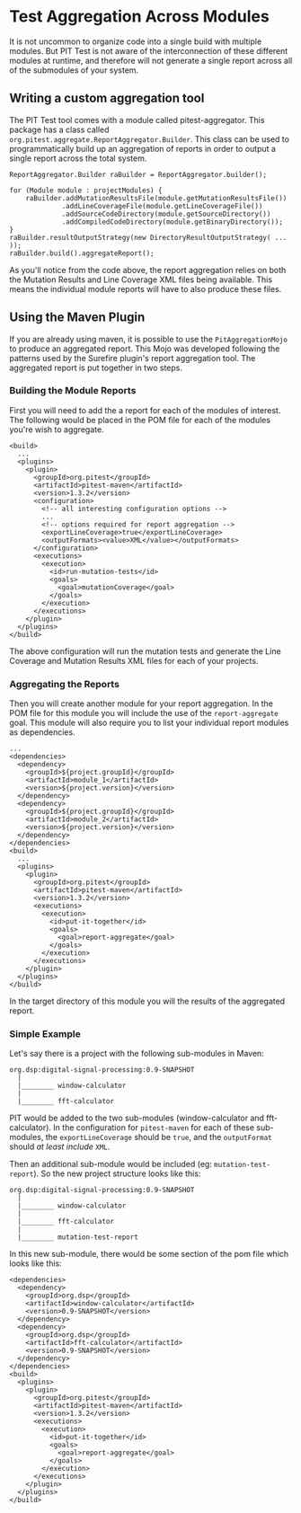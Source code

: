 # Test Aggregation Across Modules

It is not uncommon to organize code into a single build with multiple modules. But PIT Test is not aware of the interconnection of these different modules
at runtime, and therefore will not generate a single report across all of the submodules of your system.

## Writing a custom aggregation tool

The PIT Test tool comes with a module called pitest-aggregator. This package has a class called `org.pitest.aggregate.ReportAggregator.Builder`. 
This class can be used to programmatically build up an aggregation of reports in order to output a single report across the total system.

    ReportAggregator.Builder raBuilder = ReportAggregator.builder();
    
    for (Module module : projectModules) {
        raBuilder.addMutationResultsFile(module.getMutationResultsFile())
                 .addLineCoverageFile(module.getLineCoverageFile())
                 .addSourceCodeDirectory(module.getSourceDirectory())
                 .addCompiledCodeDirectory(module.getBinaryDirectory());
    }
    raBuilder.resultOutputStrategy(new DirectoryResultOutputStrategy( ... ));
    raBuilder.build().aggregateReport();

As you'll notice from the code above, the report aggregation relies on both the Mutation Results and Line Coverage XML files being available. This means 
the individual module reports will have to also produce these files.
    
## Using the Maven Plugin

If you are already using maven, it is possible to use the `PitAggregationMojo` to produce an aggregated report. This Mojo was developed following the 
patterns used by the Surefire plugin's report aggregation tool. The aggregated report is put together in two steps.

### Building the Module Reports

First you will need to add the a report for each of the modules of interest. The following would be placed in the POM file for each of the modules you're
wish to aggregate.

    <build>
      ...
      <plugins>
        <plugin>
          <groupId>org.pitest</groupId>
          <artifactId>pitest-maven</artifactId>
          <version>1.3.2</version>
          <configuration>
            <!-- all interesting configuration options -->
            ...
            <!-- options required for report aggregation -->
            <exportLineCoverage>true</exportLineCoverage>
            <outputFormats><value>XML</value></outputFormats>
          </configuration>
          <executions>
            <execution>
              <id>run-mutation-tests</id>
              <goals>
                <goal>mutationCoverage</goal>
              </goals>
            </execution>
          </executions>
        </plugin>
      </plugins>
    </build>
    
The above configuration will run the mutation tests and generate the Line Coverage and Mutation Results XML files for each of your projects.

### Aggregating the Reports

Then you will create another module for your report aggregation. In the POM file for this module you will include the use of the `report-aggregate` goal. This module will also require you to list your individual report modules as dependencies.

    ...
    <dependencies>
      <dependency>
        <groupId>${project.groupId}</groupId>
        <artifactId>module_1</artifactId>
        <version>${project.version}</version>
      </dependency>
      <dependency>
        <groupId>${project.groupId}</groupId>
        <artifactId>module_2</artifactId>
        <version>${project.version}</version>
      </dependency>
    </dependencies>
    <build>
      ...
      <plugins>
        <plugin>
          <groupId>org.pitest</groupId>
          <artifactId>pitest-maven</artifactId>
          <version>1.3.2</version>
          <executions>
            <execution>
              <id>put-it-together</id>
              <goals>
                <goal>report-aggregate</goal>
              </goals>
            </execution>
          </executions>
        </plugin>
      </plugins>
    </build>
    
In the target directory of this module you will the results of the aggregated report.

### Simple Example

Let's say there is a project with the following sub-modules in Maven:

    org.dsp:digital-signal-processing:0.9-SNAPSHOT
      |
      |________ window-calculator
      |
      |________ fft-calculator
      
PIT would be added to the two sub-modules (window-calculator and fft-calculator). In the configuration for `pitest-maven` for each of these sub-modules, the `exportLineCoverage` should be `true`, and the `outputFormat` should *at least include* `XML`.

Then an additional sub-module would be included (eg: `mutation-test-report`). So the new project structure looks like this:

    org.dsp:digital-signal-processing:0.9-SNAPSHOT
      |
      |________ window-calculator
      |
      |________ fft-calculator
      |
      |________ mutation-test-report

In this new sub-module, there would be some section of the pom file which looks like this:

    <dependencies>
      <dependency>
        <groupId>org.dsp</groupId>
        <artifactId>window-calculator</artifactId>
        <version>0.9-SNAPSHOT</version>
      </dependency>
      <dependency>
        <groupId>org.dsp</groupId>
        <artifactId>fft-calculator</artifactId>
        <version>0.9-SNAPSHOT</version>
      </dependency>
    </dependencies>
    <build>
      <plugins>
        <plugin>
          <groupId>org.pitest</groupId>
          <artifactId>pitest-maven</artifactId>
          <version>1.3.2</version>
          <executions>
            <execution>
              <id>put-it-together</id>
              <goals>
                <goal>report-aggregate</goal>
              </goals>
            </execution>
          </executions>
        </plugin>
      </plugins>
    </build>